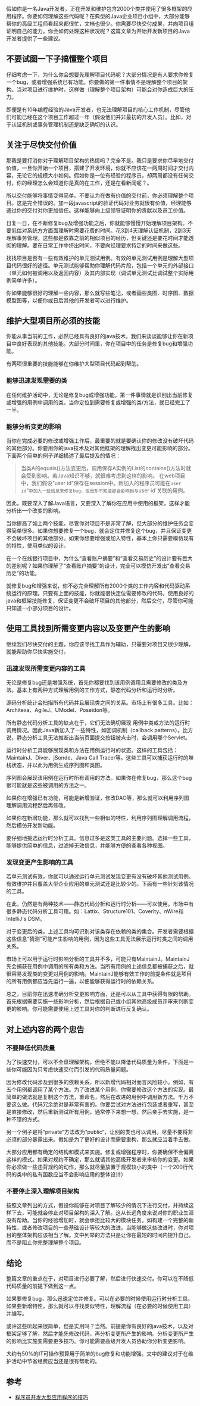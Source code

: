 假如你是一名Java开发者，正在开发和维护包含2000个类并使用了很多框架的应用程序。你要如何理解这些代码呢？在典型的Java企业项目小组中，大部分能够帮你的高级工程师看起来都很忙，文档也很少。你需要尽快交付成果，并向项目组证明自己的能力。你会如何处理这种状况呢？这篇文章为开始开发新项目的Java开发者提供了一些建议。

## 不要试图一下子搞懂整个项目
仔细考虑一下，为什么你会想要先理解项目代码呢？大部分情况是有人要求你修复一个bug，或者增强系统已有功能。你要做的第一件事情不是理解整个项目的架构。当对项目进行维护时，这样做（理解整个项目架构）可能会对你造成巨大的压力。

即便是有10年编程经验的Java开发者，也无法理解项目的核心工作机制，尽管他们可能已经在这个项目工作超过一年（假设他们并非最初的开发人员）。比如，对于认证机制或事务管理机制还是缺乏确切的认识。

## 关注于尽快交付价值
那我是要打消你对于理解项目架构的热情吗？完全不是。我只是要求你尽早地交付价值，一旦你开始一个项目，搭建了开发环境，你就不应该花一两周时间才交付内容，无论它的规模大小如何。假如你是一位有经验的程序员，却两周都没有任何交付，你的经理怎么会知道你是真的在工作，还是在看新闻呢？。

所以交付能够将事情变得简单。不要认为在做有价值的交付前，你必须理解整个项目。这是完全错误的。加一段javascript的验证代码对业务就很有价值，经理能够通过你的交付对你更加信任。这样能够向上级领导证明你的贡献以及员工价值。

日复一日，在不断修复bug及增强功能之后，你就能够慢慢开始理解项目架构。不要低估对系统方方面面理解时需要花费的时间。花3到4天理解认证机制，2到3天理解事务管理。这些都是依靠之前的相似项目的经历，但关键还是要花时间才能透彻的理解。要在日常工作中挤出时间，不要向经理要求特定的时间来做这些。

找找项目是否有一些有效维护的单元测试用例。有效的单元测试用例是理解大型项目代码很好的途径。单元测试能够帮助你理解代码片段，包括一个单元的外部接口（单元如何被调用以及返回内容）及其内部实现（调试单元测试比调试整个实际用例简单许多）。

你如果能够很好的理解一些内容，那么就写些笔记，或者画些类图、时序图、数据模型图等，以便你或日后其他的开发者可以进行维护。

## 维护大型项目所必须的技能
你能从事当前的工作，必然已经具有良好的java技术。我们来谈谈能够让你在新项目中良好表现的其他技能。大部分时间里，你在项目中的任务是修复bug和增强功能。

有两项很重要的技能能够在你维护大型项目代码起到帮助。

### 能够迅速发现需要的类
在任何维护活动中，无论是修复bug或增强功能，第一件事情就是识别出当前修复或增强的用例中调用的类。当你定位到需要修复或增强的类/方法，就已经完工了一半。

### 能够分析变更的影响
当你在完成必要的修改或增强工作后，最重要的就是要确认你的修改没有破坏代码的其他部分。你要用你的java技术及对其他框架的理解找出变更可能影响的部分。下面两个简单的例子详细描述了最后提及的情况：

> 当类A的equals()方法变更后，调用保存A实例的List的contains()方法时就会受到影响。若Java知识不够，就很难考虑到这样的影响。
> 在web项目中，我们假设“user id”保存在session中。新加入的程序员可能在`user id`”`中加入一些信息来修复bug，但是却不知道那会影响到与`user id`关联的用例。

因此，既要深入了解Java语言，又要深入了解你在应用中使用的框架，这样才能分析出一个改变的影响。

当你提高了如上两个技能，尽管你对项目不是非常了解，但大部分的维护任务会变得简单很多。如果你想要修复一个bug，就会定位并修复这个bug，并且保证变更不会破坏项目的其他部分。如果你想要增强或加入特性，基本上你只需要模仿现有的特性，使用类似的设计。

在一个在线银行项目中，为什么“查看账户摘要”和“查看交易历史”的设计要有巨大的差别呢？如果你理解了“查看账户摘要”的设计，完全可以模仿开发出“查看交易历史”的功能。

就修复bug和增强来说，你不必完全理解所有2000个类的工作内容和代码驱动系统运行的原理。只要有上面的技能，你就能很快定位需要修改的代码，使用良好的java和框架技能修复，保证变更不会破坏项目的其他部分，然后交付，尽管你可能只知道一小部分项目的设计。

## 使用工具找到所需变更内容以及变更产生的影响
继续我们尽快交付的主题，你应该寻找工具作为辅助，只需要对项目又很少理解，就能帮助你尽快实施交付。

### 迅速发现所需变更内容的工具
无论是修复bug还是增强系统，首先你都要找到该用例调用且需要修改的类及方法。基本上有两种方式理解用例的工作方式，静态代码分析和运行时分析。

源码分析统计会扫描所有代码并且展现类之间的关系。市场上有很多工具。比如：Architexa、AgileJ、UModel、Poseidon等。

所有静态代码分析工具的缺点在于，它们无法确切展现 用例中类或方法的运行时调用情况。因此Java新加入了一些特性，如回调机制（callback patterns）。比方说，静态分析工具无法推断出当前页面提交按钮被点击时，会调用哪个Servlet。

运行时分析工具能够展现类和方法在用例运行时的状态。这样的工具包括：MaintainJ、Diver、jSonde、Java Call Tracer等。这些工具可以捕获运行时的堆栈状态，并以此为用例生成序列图和类图。

序列图会展现该用例在运行时所有调用的方法。如果你在修复bug，那么这个bug很可能就是这些被调用的方法之一。

如果你在增强已有功能，可能是新增验证，修改DAO等，那么就可以利用序列图理解调用流程然后再修改。

如果你在新增功能，那么就可以找到一些相似的特性，利用序列图理解调用流程，然后模仿开发新功能。

要仔细地挑选运行时分析工具。信息过多是这类工具的主要问题。选择一些工具，能够提供简单的信息，过滤掉无效信息，并能够方便的查看各种视图。

### 发现变更产生影响的工具
若单元测试有效，你就可以通过运行单元测试发现变更有没有破坏其他测试用例。有效维护并且覆盖大型企业应用的单元测试还是比较少的。下面有一些针对该情况的工具。

在此，仍然是有两种技术——静态代码分析和运行时分析——可以使用。市场中有很多静态代码分析工具可用。如：Lattix、Structure101、Coverity、nWire和IntelliJ's DSM。

对于变更后的类，上述工具均可识别对该类存在依赖的类的集合。开发者需要根据这些信息“猜测”可能产生影响的用例，因为这些工具无法展示运行时类之间的调用关系。

市场上可以用于运行时影响分析的工具并不多，可能只有MaintainJ。MaintainJ先会捕获在用例中调用的所有类和方法。当所有用例的上述信息都被捕获之后，就很容易发现类的变更对用例的影响。MaintainJ能够有效工作的前提条件就是项目的所有用例都应当先运行一遍，以便能够获得运行时的依赖关系。

总之，目前你在迅速准确分析变更影响方面，还是可以从工具中获得有限的帮助。首先根据需要实施一些影响分析，然后根据自己或小组其他高级成员评审来判断变更的影响。你可能需要使用上述工具对你的判断进行反复确认。

## 对上述内容的两个忠告
### 不要降低代码质量
为了快速交付，可以不全盘理解架构，但绝不能以降低代码质量为条件。下面是一些你可能因为只考虑快速交付而引发的代码质量问题。

因为修改代码涉及到很多的依赖关系，所以新增代码相对而言风险较小。例如，有五个用例都调用了某个方法。为了改进某个用例，你需要修改这个方法的实现。最简单的做法就是复制这个方法，重命名，然后在改进的用例中调用新方法。千万不要这么做。代码冗余绝对是非常有害的。你要尝试对方法进行包装或者重写，甚至是直接修改，然后重新测试所有用例，通常停下来想一想，然后亲手去实施，是一种不错的方式。

另一个例子是将“private”方法改为“public”，让别的类也可以调用。尽量不要将非必须的部分暴露出来。假如是为了更好的设计而需要重构，那么就应当着手去做。

大部分应用都有确定的结构和模式来实施。修复或增强程序时，你要确保不会偏离这样的模式。如果对规约不确定，那么就请其他高级开发者来审核你的变更。如果你必须做一些违背规约的动作，那么就尽量放置于规模较小的类中（一个200行代码的类中的私有函数应当不会影响应用的整体设计）

### 不要停止深入理解项目架构
按照文章列出的方式，假设你能够在对项目了解较少的情况下进行交付，并持续这样下去，可能就会停止对项目架构的深入了解。这从长远角度来说对你的职业生涯没有帮助。当你的经验增加时，就会承担比较大的模块任务。如构建一个完整的新特性，或者修改项目的一些基础设计等较大的改进。当能够做这些改进时，你对项目的整体架构应该相当了解。文中列举的方法只是让你在最短的时间内提升自己，而不是阻止你完整理解整个项目。

## 结论
整篇文章的重点在于，对项目进行必要了解，然后进行快速交付。你可以在不降低代码质量的前提下做到这一点。

如果要修复bug，那么迅速定位并修复。可以在必要的时候使用运行时分析工具。如果要新增特性，那么就可以寻找类似特性，理解流程（在必要的时候使用工具）并编写。

或许这些听起来很简单，但是实用吗？当然。前提是你有良好的java技术，以及对框架足够了解，然后才能先修改代码，再分析变更所产生的影响。分析变更所产生的影响比实施变需要更多技巧。你可能需要高级开发人员协助你分析变更影响。

大约有50%的IT可操作预算用于简单的bug修复和功能增强。文中的建议对于在维护活动中节省经费应当还是很有帮助的。

## 参考
* [程序员开发大型应用程序的技巧](http://www.infoq.com/cn/articles/tips-to-developers-starting-on-large-apps)
